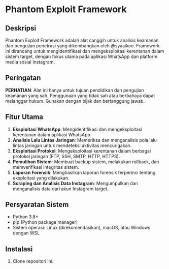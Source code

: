 # Phantom Exploit Framework

## Deskripsi

Phantom Exploit Framework adalah alat canggih untuk analisis keamanan dan pengujian penetrasi yang dikembangkan oleh @syaaikoo. Framework ini dirancang untuk mengidentifikasi dan mengeksploitasi kerentanan dalam sistem target, dengan fokus utama pada aplikasi WhatsApp dan platform media sosial Instagram.

## Peringatan

**PERHATIAN**: Alat ini hanya untuk tujuan pendidikan dan pengujian keamanan yang sah. Penggunaan yang tidak sah atau berbahaya dapat melanggar hukum. Gunakan dengan bijak dan bertanggung jawab.

## Fitur Utama

1. **Eksploitasi WhatsApp**: Mengidentifikasi dan mengeksploitasi kerentanan dalam aplikasi WhatsApp.
2. **Analisis Lalu Lintas Jaringan**: Memeriksa dan menganalisis pola lalu lintas jaringan untuk mendeteksi aktivitas mencurigakan.
3. **Eksploitasi Protokol**: Mengeksploitasi kerentanan dalam berbagai protokol jaringan (FTP, SSH, SMTP, HTTP, HTTPS).
4. **Pemulihan Sistem**: Membuat backup sistem, melakukan rollback, dan memverifikasi integritas sistem.
5. **Laporan Forensik**: Menghasilkan laporan forensik terperinci tentang eksploitasi yang dilakukan.
6. **Scraping dan Analisis Data Instagram**: Mengumpulkan dan menganalisis data dari akun Instagram target.

## Persyaratan Sistem

- Python 3.8+
- pip (Python package manager)
- Sistem operasi: Linux (direkomendasikan), macOS, atau Windows dengan WSL

## Instalasi

1. Clone repositori ini:

